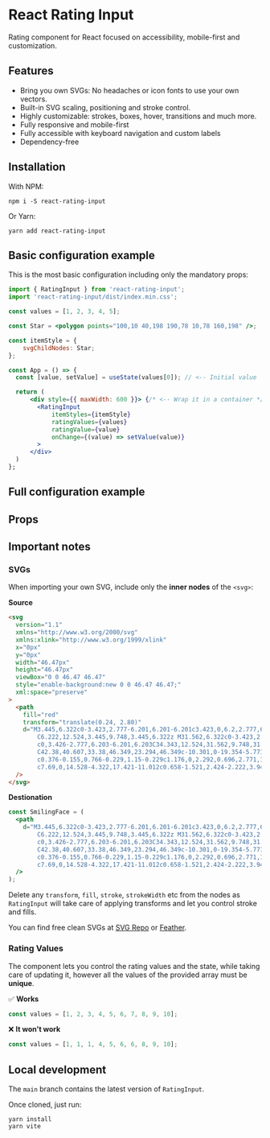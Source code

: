 # React Rating Input

Rating component for React focused on accessibility, mobile-first and customization.

## Features

- Bring you own SVGs: No headaches or icon fonts to use your own vectors.
- Built-in SVG scaling, positioning and stroke control.
- Highly customizable: strokes, boxes, hover, transitions and much more.
- Fully responsive and mobile-first
- Fully accessible with keyboard navigation and custom labels
- Dependency-free

## Installation

With NPM:

```console
npm i -S react-rating-input
```

Or Yarn:

```console
yarn add react-rating-input
```

## Basic configuration example

This is the most basic configuration including only the mandatory props:

```jsx
import { RatingInput } from 'react-rating-input';
import 'react-rating-input/dist/index.min.css';

const values = [1, 2, 3, 4, 5];

const Star = <polygon points="100,10 40,198 190,78 10,78 160,198" />;

const itemStyle = {
    svgChildNodes: Star;
};

const App = () => {
  const [value, setValue] = useState(values[0]); // <-- Initial value

  return (
      <div style={{ maxWidth: 600 }}> {/* <-- Wrap it in a container */}
        <RatingInput
            itemStyles={itemStyle}
            ratingValues={values}
            ratingValue={value}
            onChange={(value) => setValue(value)}
        >
      </div>
  )
};
```

## Full configuration example

## Props

## Important notes

### SVGs

When importing your own SVG, include only the **inner nodes** of the `<svg>`:

**Source**

```html
<svg
  version="1.1"
  xmlns="http://www.w3.org/2000/svg"
  xmlns:xlink="http://www.w3.org/1999/xlink"
  x="0px"
  y="0px"
  width="46.47px"
  height="46.47px"
  viewBox="0 0 46.47 46.47"
  style="enable-background:new 0 0 46.47 46.47;"
  xml:space="preserve"
>
  <path
    fill="red"
    transform="translate(0.24, 2.80)"
    d="M3.445,6.322c0-3.423,2.777-6.201,6.201-6.201c3.423,0,6.2,2.777,6.2,6.201c0,3.426-2.777,6.203-6.2,6.203
		C6.222,12.524,3.445,9.748,3.445,6.322z M31.562,6.322c0-3.423,2.78-6.201,6.203-6.201s6.201,2.777,6.201,6.201
		c0,3.426-2.777,6.203-6.201,6.203C34.343,12.524,31.562,9.748,31.562,6.322z M46.223,31.72
		C42.38,40.607,33.38,46.349,23.294,46.349c-10.301,0-19.354-5.771-23.064-14.703c-0.636-1.53,0.089-3.286,1.62-3.922
		c0.376-0.155,0.766-0.229,1.15-0.229c1.176,0,2.292,0.696,2.771,1.851c2.777,6.685,9.655,11.004,17.523,11.004
		c7.69,0,14.528-4.322,17.421-11.012c0.658-1.521,2.424-2.222,3.943-1.562C46.181,28.433,46.881,30.199,46.223,31.72z"
  />
</svg>
```

**Destionation**

```jsx
const SmilingFace = (
  <path
    d="M3.445,6.322c0-3.423,2.777-6.201,6.201-6.201c3.423,0,6.2,2.777,6.2,6.201c0,3.426-2.777,6.203-6.2,6.203
		C6.222,12.524,3.445,9.748,3.445,6.322z M31.562,6.322c0-3.423,2.78-6.201,6.203-6.201s6.201,2.777,6.201,6.201
		c0,3.426-2.777,6.203-6.201,6.203C34.343,12.524,31.562,9.748,31.562,6.322z M46.223,31.72
		C42.38,40.607,33.38,46.349,23.294,46.349c-10.301,0-19.354-5.771-23.064-14.703c-0.636-1.53,0.089-3.286,1.62-3.922
		c0.376-0.155,0.766-0.229,1.15-0.229c1.176,0,2.292,0.696,2.771,1.851c2.777,6.685,9.655,11.004,17.523,11.004
		c7.69,0,14.528-4.322,17.421-11.012c0.658-1.521,2.424-2.222,3.943-1.562C46.181,28.433,46.881,30.199,46.223,31.72z"
  />
);
```

Delete any `transform`, `fill`, `stroke`, `strokeWidth` etc from the nodes as `RatingInput` will take care of applying transforms and let you control stroke and fills.

You can find free clean SVGs at [SVG Repo](https://www.svgrepo.com/) or [Feather](https://feathericons.com/).

### Rating Values

The component lets you control the rating values and the state, while taking care of updating it, however all the values of the provided array must be **unique**.

:white_check_mark: **Works**

```jsx
const values = [1, 2, 3, 4, 5, 6, 7, 8, 9, 10];
```

:x: **It won't work**

```jsx
const values = [1, 1, 1, 4, 5, 6, 6, 8, 9, 10];
```

## Local development

The `main` branch contains the latest version of `RatingInput`.

Once cloned, just run:

```console
yarn install
yarn vite
```
